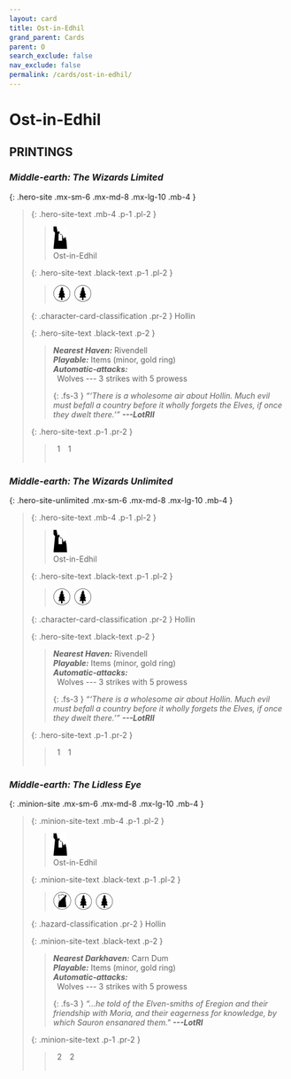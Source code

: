 ```yaml
---
layout: card
title: Ost-in-Edhil
grand_parent: Cards
parent: O
search_exclude: false
nav_exclude: false
permalink: /cards/ost-in-edhil/
---
```


# Ost-in-Edhil


## PRINTINGS


### _Middle-earth: The Wizards Limited_

{: .hero-site .mx-sm-6 .mx-md-8 .mx-lg-10 .mb-4 }
> {: .hero-site-text .mb-4 .p-1 .pl-2 }
> > <div class="card-mp"><img src="/assets/images/ruinlair-L.svg"></div>
> > <div class="character-card-name">Ost-in-Edhil</div>
>
> {: .hero-site-text .black-text .p-1 .pl-2 }
> > ![](/assets/images/wilderness.svg)&ensp;![](/assets/images/wilderness.svg)
>
> {: .character-card-classification .pr-2 }
> Hollin
>
> {: .hero-site-text .black-text .p-2 }
> > _**Nearest Haven:**_ Rivendell <br>_**Playable:**_ Items (minor, gold ring) <br>_**Automatic-attacks:**_<br>&ensp;Wolves --- 3 strikes with 5 prowess  
> > 
> > {: .fs-3 } 
> > _“‘There is a wholesome air about Hollin. Much evil must befall a country before it wholly forgets the Elves, if once they dwelt there.’”_ ***---&#65279;LotRII*** 
> 
> {: .hero-site-text .p-1 .pr-2 }
> > <div class="hero-site-draw"><span class="hero-you-draw">&ensp;1&ensp;</span><span class="hero-opp-draw">&ensp;1&ensp;</span></div>
> > <div class="card-corruption">&nbsp;</div>

### _Middle-earth: The Wizards Unlimited_

{: .hero-site-unlimited .mx-sm-6 .mx-md-8 .mx-lg-10 .mb-4 }
> {: .hero-site-text .mb-4 .p-1 .pl-2 }
> > <div class="card-mp"><img src="/assets/images/ruinlair-L.svg"></div>
> > <div class="character-card-name">Ost-in-Edhil</div>
>
> {: .hero-site-text .black-text .p-1 .pl-2 }
> > ![](/assets/images/wilderness.svg)&ensp;![](/assets/images/wilderness.svg)
>
> {: .character-card-classification .pr-2 }
> Hollin
>
> {: .hero-site-text .black-text .p-2 }
> > _**Nearest Haven:**_ Rivendell <br>_**Playable:**_ Items (minor, gold ring) <br>_**Automatic-attacks:**_<br>&ensp;Wolves --- 3 strikes with 5 prowess  
> > 
> > {: .fs-3 } 
> > _“‘There is a wholesome air about Hollin. Much evil must befall a country before it wholly forgets the Elves, if once they dwelt there.’”_ ***---&#65279;LotRII*** 
> 
> {: .hero-site-text .p-1 .pr-2 }
> > <div class="hero-site-draw"><span class="hero-you-draw">&ensp;1&ensp;</span><span class="hero-opp-draw">&ensp;1&ensp;</span></div>
> > <div class="card-corruption">&nbsp;</div>

### _Middle-earth: The Lidless Eye_

{: .minion-site .mx-sm-6 .mx-md-8 .mx-lg-10 .mb-4 }
> {: .minion-site-text .mb-4 .p-1 .pl-2 }
> > <div class="card-mp"><img src="/assets/images/ruinlair-L.svg"></div>
> > <div class="card-name">Ost-in-Edhil</div>
>
> {: .minion-site-text .black-text .p-1 .pl-2 }
> > ![](/assets/images/shadow-land.svg)&ensp;![](/assets/images/wilderness.svg)&ensp;![](/assets/images/wilderness.svg)
>
> {: .hazard-classification .pr-2 }
> Hollin
>
> {: .minion-site-text .black-text .p-2 }
> > ***Nearest Darkhaven:*** Carn Dum <br>_**Playable:**_ Items (minor, gold ring) <br>_**Automatic-attacks:**_<br>&ensp;Wolves --- 3 strikes with 5 prowess  
> > 
> > {: .fs-3 } 
> > _“...he told of the Elven-smiths of Eregion and their friendship with Moria, and their eagerness for knowledge, by which Sauron ensanared them."_ ***---&#65279;LotRI*** 
> 
> {: .minion-site-text .p-1 .pr-2 }
> > <div class="hero-site-draw"><span class="minion-you-draw">&ensp;2&ensp;</span><span class="minion-opp-draw">&ensp;2&ensp;</span></div>
> > <div class="card-corruption">&nbsp;</div>
